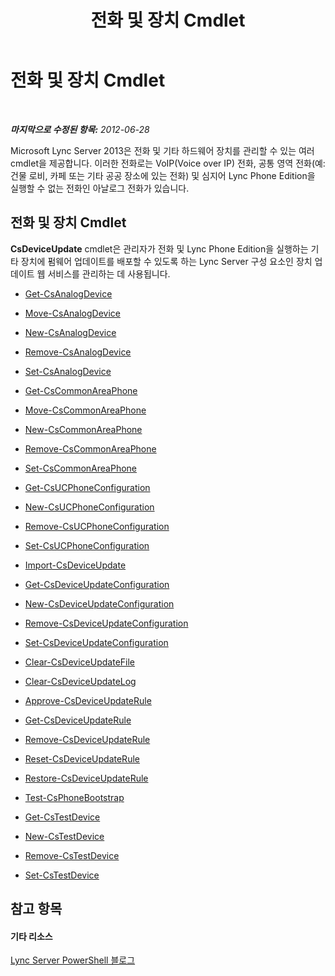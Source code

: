 ﻿---
title: 전화 및 장치 Cmdlet
TOCTitle: 전화 및 장치 Cmdlet
ms:assetid: 6ebeba4b-43ce-4a31-9060-50d249b7564c
ms:mtpsurl: https://technet.microsoft.com/ko-kr/library/Gg415657(v=OCS.15)
ms:contentKeyID: 49303978
ms.date: 08/24/2015
mtps_version: v=OCS.15
ms.translationtype: HT
---

# 전화 및 장치 Cmdlet

 

_**마지막으로 수정된 항목:** 2012-06-28_

Microsoft Lync Server 2013은 전화 및 기타 하드웨어 장치를 관리할 수 있는 여러 cmdlet을 제공합니다. 이러한 전화로는 VoIP(Voice over IP) 전화, 공통 영역 전화(예: 건물 로비, 카페 또는 기타 공공 장소에 있는 전화) 및 심지어 Lync Phone Edition을 실행할 수 없는 전화인 아날로그 전화가 있습니다.

## 전화 및 장치 Cmdlet

**CsDeviceUpdate** cmdlet은 관리자가 전화 및 Lync Phone Edition을 실행하는 기타 장치에 펌웨어 업데이트를 배포할 수 있도록 하는 Lync Server 구성 요소인 장치 업데이트 웹 서비스를 관리하는 데 사용됩니다.

  -   
    [Get-CsAnalogDevice](get-csanalogdevice.md)

  -   
    [Move-CsAnalogDevice](move-csanalogdevice.md)

  -   
    [New-CsAnalogDevice](new-csanalogdevice.md)

  -   
    [Remove-CsAnalogDevice](remove-csanalogdevice.md)

  -   
    [Set-CsAnalogDevice](set-csanalogdevice.md)

  -   
    [Get-CsCommonAreaPhone](get-cscommonareaphone.md)

  -   
    [Move-CsCommonAreaPhone](move-cscommonareaphone.md)

  -   
    [New-CsCommonAreaPhone](new-cscommonareaphone.md)

  -   
    [Remove-CsCommonAreaPhone](remove-cscommonareaphone.md)

  -   
    [Set-CsCommonAreaPhone](set-cscommonareaphone.md)

  -   
    [Get-CsUCPhoneConfiguration](get-csucphoneconfiguration.md)

  -   
    [New-CsUCPhoneConfiguration](new-csucphoneconfiguration.md)

  -   
    [Remove-CsUCPhoneConfiguration](remove-csucphoneconfiguration.md)

  -   
    [Set-CsUCPhoneConfiguration](set-csucphoneconfiguration.md)

  -   
    [Import-CsDeviceUpdate](import-csdeviceupdate.md)

  -   
    [Get-CsDeviceUpdateConfiguration](get-csdeviceupdateconfiguration.md)

  -   
    [New-CsDeviceUpdateConfiguration](new-csdeviceupdateconfiguration.md)

  -   
    [Remove-CsDeviceUpdateConfiguration](remove-csdeviceupdateconfiguration.md)

  -   
    [Set-CsDeviceUpdateConfiguration](set-csdeviceupdateconfiguration.md)

  -   
    [Clear-CsDeviceUpdateFile](clear-csdeviceupdatefile.md)

  -   
    [Clear-CsDeviceUpdateLog](clear-csdeviceupdatelog.md)

  -   
    [Approve-CsDeviceUpdateRule](approve-csdeviceupdaterule.md)

  -   
    [Get-CsDeviceUpdateRule](get-csdeviceupdaterule.md)

  -   
    [Remove-CsDeviceUpdateRule](remove-csdeviceupdaterule.md)

  -   
    [Reset-CsDeviceUpdateRule](reset-csdeviceupdaterule.md)

  -   
    [Restore-CsDeviceUpdateRule](restore-csdeviceupdaterule.md)

  -   
    [Test-CsPhoneBootstrap](test-csphonebootstrap.md)

  -   
    [Get-CsTestDevice](get-cstestdevice.md)

  -   
    [New-CsTestDevice](new-cstestdevice.md)

  -   
    [Remove-CsTestDevice](remove-cstestdevice.md)

  -   
    [Set-CsTestDevice](set-cstestdevice.md)

## 참고 항목

#### 기타 리소스

[Lync Server PowerShell 블로그](http://go.microsoft.com/fwlink/?linkid=203150%26clcid=0x412)

